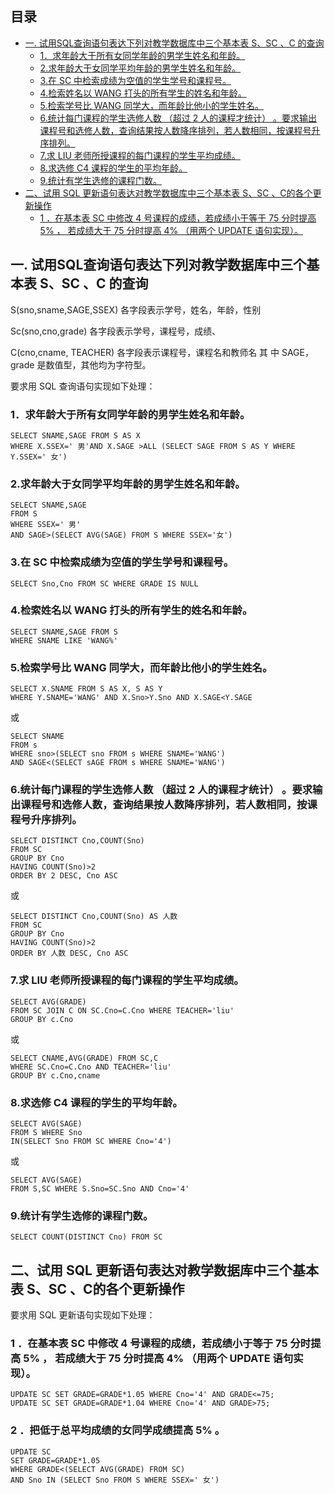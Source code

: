 ## 目录

- [一. 试用SQL查询语句表达下列对教学数据库中三个基本表 S、SC 、C 的查询](#一-试用sql查询语句表达下列对教学数据库中三个基本表-ssc-c-的查询)
  - [1．求年龄大于所有女同学年龄的男学生姓名和年龄。](#1求年龄大于所有女同学年龄的男学生姓名和年龄)
  - [2.求年龄大于女同学平均年龄的男学生姓名和年龄。](#2求年龄大于女同学平均年龄的男学生姓名和年龄)
  - [3.在 SC 中检索成绩为空值的学生学号和课程号。](#3在-sc-中检索成绩为空值的学生学号和课程号)
  - [4.检索姓名以 WANG 打头的所有学生的姓名和年龄。](#4检索姓名以-wang-打头的所有学生的姓名和年龄)
  - [5.检索学号比 WANG 同学大，而年龄比他小的学生姓名。](#5检索学号比-wang-同学大而年龄比他小的学生姓名)
  - [6.统计每门课程的学生选修人数 （超过 2 人的课程才统计） 。要求输出课程号和选修人数，查询结果按人数降序排列，若人数相同，按课程号升序排列。](#6统计每门课程的学生选修人数-超过-2-人的课程才统计-要求输出课程号和选修人数查询结果按人数降序排列若人数相同按课程号升序排列)
  - [7.求 LIU 老师所授课程的每门课程的学生平均成绩。](#7求-liu-老师所授课程的每门课程的学生平均成绩)
  - [8.求选修 C4 课程的学生的平均年龄。](#8求选修-c4-课程的学生的平均年龄)
  - [9.统计有学生选修的课程门数。](#9统计有学生选修的课程门数)
- [二、试用 SQL 更新语句表达对教学数据库中三个基本表 S、SC 、C的各个更新操作](#二试用-sql-更新语句表达对教学数据库中三个基本表-ssc-c的各个更新操作)
  - [1 ．在基本表 SC 中修改 4 号课程的成绩，若成绩小于等于 75 分时提高 5% ， 若成绩大于 75 分时提高 4% （用两个 UPDATE 语句实现）。](#1-在基本表-sc-中修改-4-号课程的成绩若成绩小于等于-75-分时提高-5--若成绩大于-75-分时提高-4-用两个-update-语句实现)



## 一. 试用SQL查询语句表达下列对教学数据库中三个基本表 S、SC 、C 的查询

S(sno,sname,SAGE,SSEX) 各字段表示学号，姓名，年龄，性别

Sc(sno,cno,grade) 各字段表示学号，课程号，成绩、

C(cno,cname, TEACHER) 各字段表示课程号，课程名和教师名 其 中 SAGE， grade 是数值型，其他均为字符型。

 

要求用 SQL 查询语句实现如下处理：

### 1．求年龄大于所有女同学年龄的男学生姓名和年龄。

```mssql
SELECT SNAME,SAGE FROM S AS X
WHERE X.SSEX=' 男'AND X.SAGE >ALL (SELECT SAGE FROM S AS Y WHERE
Y.SSEX=' 女')
```

### 2.求年龄大于女同学平均年龄的男学生姓名和年龄。

```mssql
SELECT SNAME,SAGE
FROM S
WHERE SSEX=' 男'
AND SAGE>(SELECT AVG(SAGE) FROM S WHERE SSEX='女')
```

### 3.在 SC 中检索成绩为空值的学生学号和课程号。

```mssql
SELECT Sno,Cno FROM SC WHERE GRADE IS NULL
```

### 4.检索姓名以 WANG 打头的所有学生的姓名和年龄。

```mssql
SELECT SNAME,SAGE FROM S
WHERE SNAME LIKE 'WANG%'
```

### 5.检索学号比 WANG 同学大，而年龄比他小的学生姓名。

```mssql
SELECT X.SNAME FROM S AS X, S AS Y
WHERE Y.SNAME='WANG' AND X.Sno>Y.Sno AND X.SAGE<Y.SAGE
```

或

```mssql
SELECT SNAME
FROM s
WHERE sno>(SELECT sno FROM s WHERE SNAME='WANG') 
AND SAGE<(SELECT sAGE FROM s WHERE SNAME='WANG')
```

### 6.统计每门课程的学生选修人数 （超过 2 人的课程才统计） 。要求输出课程号和选修人数，查询结果按人数降序排列，若人数相同，按课程号升序排列。

```mssql
SELECT DISTINCT Cno,COUNT(Sno) 
FROM SC
GROUP BY Cno 
HAVING COUNT(Sno)>2
ORDER BY 2 DESC, Cno ASC
```

或

```mssql
SELECT DISTINCT Cno,COUNT(Sno) AS 人数
FROM SC 
GROUP BY Cno
HAVING COUNT(Sno)>2
ORDER BY 人数 DESC, Cno ASC
```

### 7.求 LIU 老师所授课程的每门课程的学生平均成绩。

```mssql
SELECT AVG(GRADE)
FROM SC JOIN C ON SC.Cno=C.Cno WHERE TEACHER='liu'
GROUP BY c.Cno
```

或

```mssql
SELECT CNAME,AVG(GRADE) FROM SC,C 
WHERE SC.Cno=C.Cno AND TEACHER='liu'
GROUP BY c.Cno,cname
```

### 8.求选修 C4 课程的学生的平均年龄。

```mssql
SELECT AVG(SAGE)
FROM S WHERE Sno
IN(SELECT Sno FROM SC WHERE Cno='4')
```

或

```mssql
SELECT AVG(SAGE)
FROM S,SC WHERE S.Sno=SC.Sno AND Cno='4'
```

### 9.统计有学生选修的课程门数。

```mssql
SELECT COUNT(DISTINCT Cno) FROM SC
```

## 二、试用 SQL 更新语句表达对教学数据库中三个基本表 S、SC 、C的各个更新操作

要求用 SQL 更新语句实现如下处理：

### 1 ．在基本表 SC 中修改 4 号课程的成绩，若成绩小于等于 75 分时提高 5% ， 若成绩大于 75 分时提高 4% （用两个 UPDATE 语句实现）。

```mssql
UPDATE SC SET GRADE=GRADE*1.05 WHERE Cno='4' AND GRADE<=75;
UPDATE SC SET GRADE=GRADE*1.04 WHERE Cno='4' AND GRADE>75;
```

### 2 ．把低于总平均成绩的女同学成绩提高 5% 。

```mssql
UPDATE SC
SET GRADE=GRADE*1.05
WHERE GRADE<(SELECT AVG(GRADE) FROM SC)
AND Sno IN (SELECT Sno FROM S WHERE SSEX=' 女')
```

